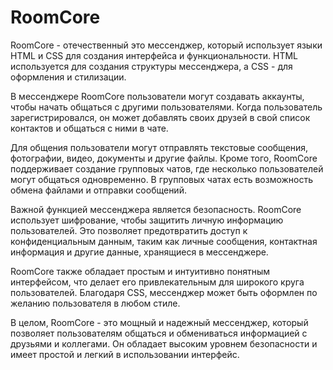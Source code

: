 # RoomCore
RoomCore - отечественный это мессенджер, который использует языки HTML и CSS для создания интерфейса и функциональности. HTML используется для создания структуры мессенджера, а CSS - для оформления и стилизации.

В мессенджере RoomCore пользователи могут создавать аккаунты, чтобы начать общаться с другими пользователями. Когда пользователь зарегистрировался, он может добавлять своих друзей в свой список контактов и общаться с ними в чате.

Для общения пользователи могут отправлять текстовые сообщения, фотографии, видео, документы и другие файлы. Кроме того, RoomCore поддерживает создание групповых чатов, где несколько пользователей могут общаться одновременно. В групповых чатах есть возможность обмена файлами и отправки сообщений.

Важной функцией мессенджера является безопасность. RoomCore использует шифрование, чтобы защитить личную информацию пользователей. Это позволяет предотвратить доступ к конфиденциальным данным, таким как личные сообщения, контактная информация и другие данные, хранящиеся в мессенджере.

RoomCore также обладает простым и интуитивно понятным интерфейсом, что делает его привлекательным для широкого круга пользователей. Благодаря CSS, мессенджер может быть оформлен по желанию пользователя в любом стиле.

В целом, RoomCore - это мощный и надежный мессенджер, который позволяет пользователям общаться и обмениваться информацией с друзьями и коллегами. Он обладает высоким уровнем безопасности и имеет простой и легкий в использовании интерфейс.
